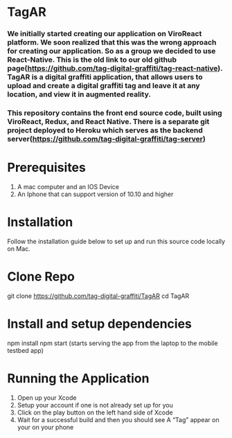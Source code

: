 # TagAR

### We initially started creating our application on ViroReact platform. We soon realized that this was the wrong approach for creating our application. So as a group we decided to use React-Native. This is the old link to our old github page(https://github.com/tag-digital-graffiti/tag-react-native). TagAR is a digital graffiti application, that allows users to upload and create a digital graffiti tag and leave it at any location, and view it in augmented reality.



### This repository contains the front end source code, built using ViroReact, Redux, and React Native. There is a separate git project deployed to Heroku which serves as the backend server(https://github.com/tag-digital-graffiti/tag-server)

# Prerequisites 
1. A mac computer and an IOS Device 
2. An Iphone that can support version of 10.10 and higher  

# Installation 
Follow the installation guide below to set up and run this source code locally on Mac.

# Clone Repo
git clone https://github.com/tag-digital-graffiti/TagAR cd TagAR

# Install and setup dependencies
npm install npm start (starts serving the app from the laptop to the mobile testbed app)

# Running the Application 
1. Open up your Xcode 
2. Setup your account if one is not already set up for you
3. Click on the play button on the left hand side of Xcode 
4. Wait for a successful build and then you should see A “Tag”  appear on your on your phone 
 
 

